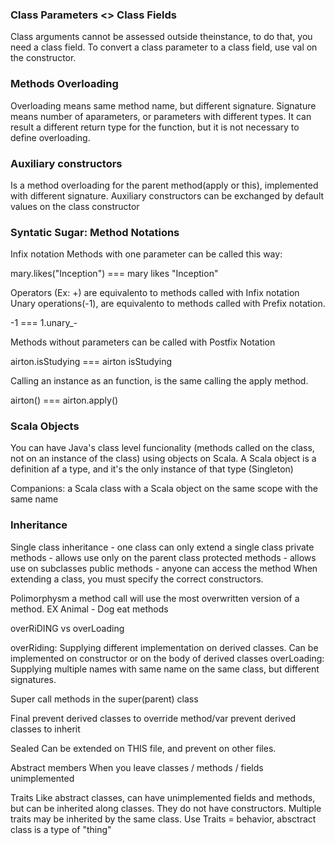 
<h3>Class Parameters <> Class Fields </h3>

Class arguments cannot be assessed outside theinstance, to do that, you need a class field.
To convert a class parameter to a class field, use val on the constructor.

<h3>Methods Overloading</h3>  

Overloading means same method name, but different signature.
Signature means number of aparameters, or parameters with different types. It can result a different return type for the function, but it is not necessary to define overloading.

<h3>Auxiliary constructors</h3>

Is a method overloading for the parent method(apply or this), implemented with different signature.
Auxiliary constructors can be exchanged by default values on the class constructor 

<h3>Syntatic Sugar: Method Notations</h3>

Infix notation
Methods with one parameter can be called this way:

mary.likes("Inception") === mary likes "Inception"

Operators (Ex: +) are equivalento to methods called with Infix notation
Unary operations(-1), are equivalento to methods called with Prefix notation.

-1 === 1.unary_-

Methods without parameters can be called with Postfix Notation

airton.isStudying === airton isStudying

Calling an instance as an function, is the same calling the apply method.

airton() ===  airton.apply()

<h3>Scala Objects</h3>

You can have Java's class level funcionality (methods called on the class, not on an instance of the class) using objects on Scala.
A Scala object is a definition af a type, and it's the only instance of that type (Singleton)

Companions: a Scala class with a Scala object on the same scope with the same name

<h3>Inheritance</h3>

Single class inheritance - one class can only extend a single class
private methods - allows use only on the parent class
protected methods - allows use on subclasses
public methods - anyone can access the method
When extending a class, you must specify the correct constructors.

Polimorphysm
a method call will use the most overwritten version of a method.
EX Animal - Dog eat methods

overRiDING vs overLoading

overRiding: Supplying different implementation on derived classes. Can be implemented on constructor or on the body of derived classes
overLoading: Supplying multiple names with same name on the same class, but different signatures.

Super
call methods in the super(parent) class

Final
prevent derived classes to override method/var
prevent derived classes to inherit

Sealed
Can be extended on THIS file, and prevent on other files.

Abstract members
When you leave classes / methods / fields unimplemented

Traits
Like abstract classes, can have unimplemented fields and methods, but can be inherited along classes.
They do not have constructors.
Multiple traits may be inherited by the same class.
Use Traits = behavior, absctract class is a type of "thing"
